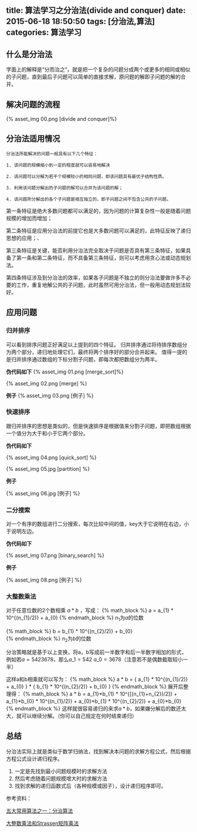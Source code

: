 title: 算法学习之分治法(divide and conquer)
date: 2015-06-18 18:50:50
tags: [分治法,算法]
categories: 算法学习
---

## 什么是分治法
字面上的解释是“分而治之”，就是把一个复杂的问题分成两个或更多的相同或相似的子问题，直到最后子问题可以简单的直接求解，原问题的解即子问题的解的合并。

## 解决问题的流程

{% asset_img 00.png [divide and conquer]%}

## 分治法适用情况

    分治法所能解决的问题一般具有以下几个特征：

    1. 该问题的规模缩小到一定的程度就可以容易地解决

    2. 该问题可以分解为若干个规模较小的相同问题，即该问题具有最优子结构性质。

    3. 利用该问题分解出的子问题的解可以合并为该问题的解；

    4. 该问题所分解出的各个子问题是相互独立的，即子问题之间不包含公共的子问题。

第一条特征是绝大多数问题都可以满足的，因为问题的计算复杂性一般是随着问题规模的增加而增加；

第二条特征是应用分治法的前提它也是大多数问题可以满足的，此特征反映了递归思想的应用；、

第三条特征是关键，能否利用分治法完全取决于问题是否具有第三条特征，如果具备了第一条和第二条特征，而不具备第三条特征，则可以考虑用贪心法或动态规划法。

第四条特征涉及到分治法的效率，如果各子问题是不独立的则分治法要做许多不必要的工作，重复地解公共的子问题，此时虽然可用分治法，但一般用动态规划法较好。

## 应用问题

### 归并排序

可以看到排序问题正好满足以上提到的四个特征。
归并排序通过将待排序数组分为两个部分，递归地处理它们，最终将两个排序好的部分合并起来。
值得一提的是归并排序通过数组的下标分割子问题，即每次都把数组分为两半。

**伪代码如下**
{% asset_img 01.png [merge_sort]%}

{% asset_img 02.png [merge] %}

**例子**
{% asset_img 03.png [例子] %}

### 快速排序

跟归并排序的思想是类似的，但是快速排序是根据值来分割子问题，即把数组根据一个值分为大于和小于它两个部分。

**伪代码如下**

{% asset_img 04.png [quick_sort] %}

{% asset_img 05.jpg [partition] %}

**例子**

{% asset_img 06.jpg [例子] %}


### 二分搜索

对一个有序的数组进行二分搜索，每次比较中间的值，key大于它说明在右边，小于说明左边。

**伪代码如下**

{% asset_img 07.png [binary_search] %}

**例子**

{% asset_img 08.png [例子] %}


### 大整数乘法


对于任意位数的2个数相乘 $a * b$ ，写成：
{% math_block %}
a = a_{1} * 10^{(n_{1}/2)} + a_{0}
{% endmath_block %}
$n_{1}$为$a$的位数

{% math_block %}
b = b_{1} * 10^{(n_{2}/2)} + b_{0}　　　　　  
{% endmath_block %}
$n_{2}$为$b$的位数

分治策略就是基于以上变换，将a，b写成前一半数字和后一半数字相加的形式，例如若$a = 5423678$，那么$a\_{1} = 542$  $a\_{0} = 3678$（注意若不是偶数截取较小一半）

这样a和b相乘就可以写为：
{% math_block %}
a * b = { a_{1} * 10^{(n_{1}/2)} + a_{0} } * { b_{1} * 10^{(n_{2}/2)} + b_{0} }
{% endmath_block %}
展开后整理得：
{% math_block %}
a * b = a_{1}*b_{1} * 10^{[(n_{1}+n_{2})/2]} + a_{1}*b_{0} * 10^{(n_{1}/2)} + a_{0}*b_{1} * 10^{(n_{2}/2)} + a_{0}*b_{0}　
{% endmath_block %}
这样就很容易递归的来求$a * b$，如果嫌分解后的数还太大，就可以继续分解。（你可以自己规定在何时结束递归）

## 总结

分治法实际上就是类似于数学归纳法，找到解决本问题的求解方程公式，然后根据方程公式设计递归程序。
1. 一定是先找到最小问题规模时的求解方法
3. 然后考虑随着问题规模增大时的求解方法
3. 找到求解的递归函数式后（各种规模或因子），设计递归程序即可。


参考资料：

[五大常用算法之一：分治算法](http://www.cnblogs.com/steven_oyj/archive/2010/05/22/1741370.html)

[大整数乘法和Strassen矩阵乘法](http://www.cnblogs.com/kkgreen/archive/2011/06/12/2078668.html)

